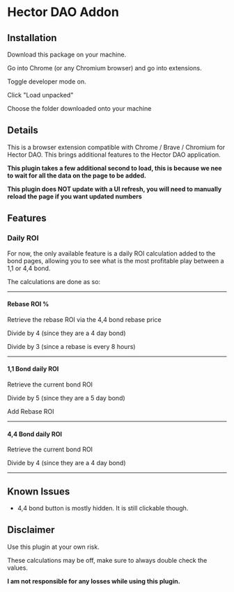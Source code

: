 # Hector DAO Addon

## Installation

Download this package on your machine.

Go into Chrome (or any Chromium browser) and go into extensions.

Toggle developer mode on.

Click "Load unpacked"

Choose the folder downloaded onto your machine

## Details

This is a browser extension compatible with Chrome / Brave / Chromium for Hector DAO. This brings additional features to the Hector DAO application.

**This plugin takes a few additional second to load, this is because we nee to wait for all the data on the page to be added.**

**This plugin does NOT update with a UI refresh, you will need to manually reload the page if you want updated numbers**

## Features

### Daily ROI

For now, the only available feature is a daily ROI calculation added to the bond pages, allowing you to see what is the most profitable play between a 1,1 or 4,4 bond.

The calculations are done as so:

---

#### Rebase ROI %

Retrieve the rebase ROI via the 4,4 bond rebase price

Divide by 4 (since they are a 4 day bond)

Divide by 3 (since a rebase is every 8 hours)

---

#### 1,1 Bond daily ROI

Retrieve the current bond ROI

Divide by 5 (since they are a 5 day bond)

Add Rebase ROI

---

#### 4,4 Bond daily ROI

Retrieve the current bond ROI

Divide by 4 (since they are a 4 day bond)

---

## Known Issues

- 4,4 bond button is mostly hidden. It is still clickable though.

## Disclaimer

Use this plugin at your own risk.

These calculations may be off, make sure to always double check the values.

**I am not responsible for any losses while using this plugin.**